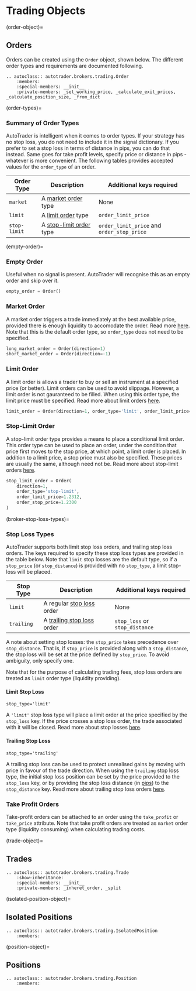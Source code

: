 # Trading Objects


(order-object)=
## Orders
Orders can be created using the `Order` object, shown below. The 
different order types and requirements are documented following.

```{eval-rst}
.. autoclass:: autotrader.brokers.trading.Order
    :members:
    :special-members: __init__
    :private-members: _set_working_price, _calculate_exit_prices, _calculate_position_size, _from_dict
```


(order-types)=
### Summary of Order Types

AutoTrader is intelligent when it comes to order types. If your strategy 
has no stop loss, you do not need to include it in the signal dictionary. 
If you prefer to set a stop loss in terms of distance in pips, you can do 
that instead. Same goes for take profit levels, specify price or distance 
in pips - whatever is more convenient. The following tables provides 
accepted values for the `order_type` of an order.

| Order Type | Description | Additional keys required |
|------------|-------------|--------------------------|
| `market`   | A [market order](https://www.investopedia.com/terms/m/marketorder.asp) type | None |
| `limit` | A [limit order](https://www.investopedia.com/terms/l/limitorder.asp) type | `order_limit_price` |
| `stop-limit` | A [stop-limit order](https://www.investopedia.com/terms/s/stop-limitorder.asp) type | `order_limit_price` and `order_stop_price` |


(empty-order)=
### Empty Order
Useful when no signal is present. AutoTrader will recognise this as 
an empty order and skip over it.

```python
empty_order = Order()
```

### Market Order

A market order triggers a trade immediately at the best available price, 
provided there is enough liquidity 
to accomodate the order. Read more 
[here](https://www.investopedia.com/terms/m/marketorder.asp). Note that
this is the default order type, so `order_type` does not need to be specified.

```python
long_market_order = Order(direction=1)
short_market_order = Order(direction=-1)
```

### Limit Order
A limit order is allows a trader to buy or sell an instrument at a 
specified price (or better). Limit orders can be used to avoid 
slippage. However, a limit order is not gauranteed to be filled. 
When using this order type, the limit price must be specified. 
Read more about limit orders 
[here](https://www.investopedia.com/terms/l/limitorder.asp).

```python
limit_order = Order(direction=1, order_type='limit', order_limit_price=1.2312)
```

### Stop-Limit Order
A stop-limit order type provides a means to place a conditional limit 
order. This order type can be used to place an order, under the 
condition that price first moves to the stop price, at which point, 
a limit order is placed. In addition to a limit price, a stop price 
must also be specified. These prices are usually the same, although 
need not be. Read more about stop-limit orders 
[here](https://www.investopedia.com/terms/s/stop-limitorder.asp).

```python
stop_limit_order = Order(
    direction=1, 
    order_type='stop-limit', 
    order_limit_price=1.2312, 
    order_stop_price=1.2300
)
```


(broker-stop-loss-types)=
### Stop Loss Types
AutoTrader supports both limit stop loss orders, and trailing stop loss orders. The keys required to specify these stop loss 
types are provided in the table below. Note that `limit` stop losses are the default type, so if a `stop_price` (or 
`stop_distance`) is provided with no `stop_type`, a limit stop-loss will be placed.


| Stop Type | Description | Additional keys required |
|------------|-------------|--------|
| `limit` | A regular [stop loss](https://www.investopedia.com/terms/s/stop-lossorder.asp) order | None |
| `trailing` | A [trailing stop loss](https://www.investopedia.com/terms/t/trailingstop.asp) order | `stop_loss` or `stop_distance` |


A note about setting stop losses: the `stop_price` takes precedence over `stop_distance`. That is, if `stop_price` is 
provided along with a `stop_distance`, the stop loss will be set at the price defined by `stop_price`. To avoid ambiguity, 
only specify one.


Note that for the purpose of calculating trading fees, stop loss orders are treated as `limit` order type (liquidity providing).

#### Limit Stop Loss
`stop_type='limit'`

A `'limit'` stop loss type will place a limit order at the price specified by the `stop_loss` key. If the price crosses a stop loss
order, the trade associated with it will be closed. Read more about stop losses 
[here](https://www.investopedia.com/terms/s/stop-lossorder.asp).

#### Trailing Stop Loss
`stop_type='trailing'`

A trailing stop loss can be used to protect unrealised gains by moving with price in favour of the trade direction. When using the 
`trailing` stop loss type, the initial stop loss position can be set by the price provided to the `stop_loss` key, or by providing
the stop loss distance (in [pips](https://www.investopedia.com/ask/answers/06/pipexplained.asp)) to the `stop_distance` key.
Read more about trailing stop loss orders [here](https://www.investopedia.com/terms/t/trailingstop.asp).


### Take Profit Orders
Take-profit orders can be attached to an order using the `take_profit` or `take_price` attribute. Note that take profit orders
are treated as `market` order type (liquidity consuming) when calculating trading costs.



(trade-object)=
## Trades
```{eval-rst}
.. autoclass:: autotrader.brokers.trading.Trade
    :show-inheritance:
    :special-members: __init__
    :private-members: _inheret_order, _split
```


(isolated-position-object)=
## Isolated Positions
```{eval-rst}
.. autoclass:: autotrader.brokers.trading.IsolatedPosition
    :members:
```


(position-object)=
## Positions
```{eval-rst}
.. autoclass:: autotrader.brokers.trading.Position
    :members:
```
